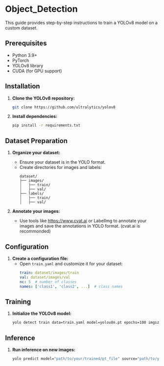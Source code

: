 # Object_Detection

This guide provides step-by-step instructions to train a YOLOv8 model on a custom dataset.

## Prerequisites

- Python 3.9+
- PyTorch
- YOLOv8 library
- CUDA (for GPU support)

## Installation

1. **Clone the YOLOv8 repository:**
    ```bash
    git clone https://github.com/ultralytics/yolov8
    ```

2. **Install dependencies:**
    ```bash
    pip install -r requirements.txt
    ```

## Dataset Preparation

1. **Organize your dataset:**
    - Ensure your dataset is in the YOLO format.
    - Create directories for images and labels:
        ```plaintext
        dataset/
        ├── images/
        │   ├── train/
        │   ├── val/
        ├── labels/
        │   ├── train/
        │   ├── val/
        ```

2. **Annotate your images:**
    - Use tools like https://www.cvat.ai or LabelImg to annotate your images and save the annotations in YOLO format. (cvat.ai is recommonded)

## Configuration

1. **Create a configuration file:**
    - Open `train.yaml` and customize it for your dataset:
        ```yaml
        train: dataset/images/train
        val: dataset/images/val
        nc: 5  # number of classes
        names: ['class1', 'class2', ...]  # class names
        ```

## Training

1. **Initialize the YOLOv8 model:**
    ```bash
    yolo detect train data=train.yaml model=yolov8n.pt epochs=100 imgsz=640 device=0
    ```

## Inference

1. **Run inference on new images:**
    ```bash
    yolo predict model="path/to/your/trained/pt_file" source="path/to/your/image_or_video"
    ```

